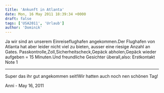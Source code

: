 ```yaml
---
title: 'Ankunft in Atlanta'
date: Mon, 16 May 2011 18:39:34 +0000
draft: false
tags: ['USA2011', 'Urlaub']
author: 'Dominik'
---
```


Ja wir sind an unserem Einreiseflughafen angekommen.Der Flughafen von Atlanta hat aber leider nicht viel zu bieten, ausser eine riesige Anzahl an Gates. Passkontrolle,Zoll,Sicherheitscheck,Gepäck abholen,Gepäck wieder aufgeben = 15 Minuten.Und freundliche Gesichter überall,also: Erstkontakt Note 1

---

Super das ihr gut angekommen seit!Wir hatten auch noch nen schönen Tag!

Anni - <time datetime="2011-05-16 19:47:08">May 16, 2011</time>